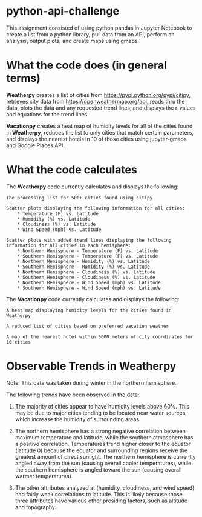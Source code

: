 # python-api-challenge
This assignment consisted of using python pandas in Jupyter Notebook to create a list from a python library, pull data from an API, perform an analysis, output plots, and create maps using gmaps.

# What the code does (in general terms)
**Weatherpy** creates a list of cities from https://pypi.python.org/pypi/citipy, retrieves city data from https://openweathermap.org/api, reads thru the data, plots the data and any requested trend lines, and displays the r-values and equations for the trend lines.

**Vacationpy** creates a heat map of humidity levels for all of the cities found in **Weatherpy**, reduces the list to only cities that match certain parameters, and displays the nearest hotels in 10 of those cities using jupyter-gmaps and Google Places API.

# What the code calculates
The **Weatherpy** code currently calculates and displays the following:

    The processing list for 500+ cities found using citipy

    Scatter plots displaying the following information for all cities:
        * Temperature (F) vs. Latitude
        * Humidity (%) vs. Latitude
        * Cloudiness (%) vs. Latitude
        * Wind Speed (mph) vs. Latitude
    
    Scatter plots with added trend lines displaying the following information for all cities in each hemisphere:
        * Northern Hemisphere - Temperature (F) vs. Latitude
        * Southern Hemisphere - Temperature (F) vs. Latitude
        * Northern Hemisphere - Humidity (%) vs. Latitude
        * Southern Hemisphere - Humidity (%) vs. Latitude
        * Northern Hemisphere - Cloudiness (%) vs. Latitude
        * Southern Hemisphere - Cloudiness (%) vs. Latitude
        * Northern Hemisphere - Wind Speed (mph) vs. Latitude
        * Southern Hemisphere - Wind Speed (mph) vs. Latitude

The **Vacationpy** code currently calculates and displays the following:

    A heat map displaying humidity levels for the cities found in Weatherpy

    A reduced list of cities based on preferred vacation weather

    A map of the nearest hotel within 5000 meters of city coordinates for 10 cities

# Observable Trends in **Weatherpy**
Note: This data was taken during winter in the northern hemisphere.

The following trends have been observed in the data:

1) The majority of cities appear to have humidity levels above 60%.  This may be due to major cities tending to be located near water sources, which increase the humidity of surrounding areas.

2) The northern hemisphere has a strong negative correlation between maximum temperature and latitude, while the southern atmosphere has a positive correlation.  Temperatures trend higher closer to the equator (latitude 0) because the equator and surrounding regions receive the greatest amount of direct sunlight. The northern hemisphere is currently angled away from the sun (causing overall cooler temperatures), while the southern hemisphere is angled toward the sun (causing overall warmer temperatures).

3) The other attributes analyzed at (humidity, cloudiness, and wind speed) had fairly weak correlations to latitude. This is likely because those three attributes have various other presiding factors, such as altitude and topography. 
